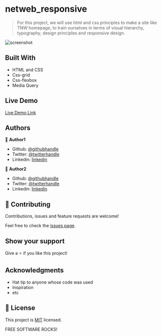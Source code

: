 # netweb_responsive

> For this project, we will use html and css principles to make a site like TNW homepage, to train ourselves in terms of  visual hierarchy, typography, design principles and responsive design. 

![screenshot](../images/tnw_image.png) 

## Built With

- HTML and CSS
- Css-grid 
- Css-flexbox 
- Media Query

## Live Demo

[Live Demo Link](https://vigilant-varahamihira-15cf40.netlify.com)


## Authors

👤 **Author1**

- Github: [@githubhandle](https://github.com/chinweokwu)
- Twitter: [@twitterhandle](https://twitter.com/Morah89820846)
- Linkedin: [linkedin](https://www.linkedin.com/in/paul-morah-285b63172/)

👤 **Author2**

- Github: [@githubhandle](https://github.com/maosan132)
- Twitter: [@twitterhandle](https://twitter.com/maosan132)
- Linkedin: [linkedin](https://www.linkedin.com/in/mauricio-santos-a7292910)


## 🤝 Contributing

Contributions, issues and feature requests are welcome!

Feel free to check the [issues page](https://github.com/chinweokwu/netweb_responsive/issues).

## Show your support

Give a ⭐️ if you like this project!

## Acknowledgments

- Hat tip to anyone whose code was used
- Inspiration
- etc

## 📝 License

This project is [MIT](lic.url) licensed.

FREE SOFTWARE ROCKS!
